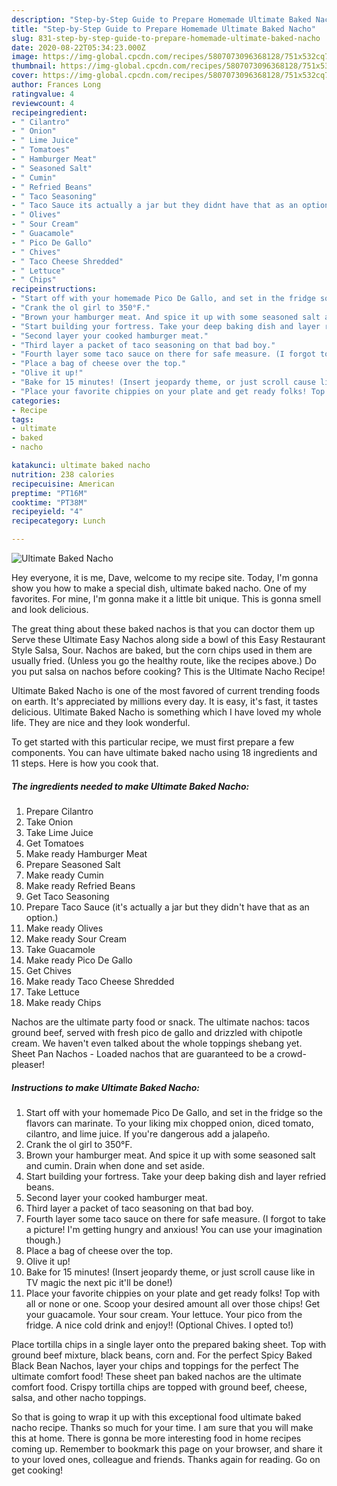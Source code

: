 ```yaml
---
description: "Step-by-Step Guide to Prepare Homemade Ultimate Baked Nacho"
title: "Step-by-Step Guide to Prepare Homemade Ultimate Baked Nacho"
slug: 831-step-by-step-guide-to-prepare-homemade-ultimate-baked-nacho
date: 2020-08-22T05:34:23.000Z
image: https://img-global.cpcdn.com/recipes/5807073096368128/751x532cq70/ultimate-baked-nacho-recipe-main-photo.jpg
thumbnail: https://img-global.cpcdn.com/recipes/5807073096368128/751x532cq70/ultimate-baked-nacho-recipe-main-photo.jpg
cover: https://img-global.cpcdn.com/recipes/5807073096368128/751x532cq70/ultimate-baked-nacho-recipe-main-photo.jpg
author: Frances Long
ratingvalue: 4
reviewcount: 4
recipeingredient:
- " Cilantro"
- " Onion"
- " Lime Juice"
- " Tomatoes"
- " Hamburger Meat"
- " Seasoned Salt"
- " Cumin"
- " Refried Beans"
- " Taco Seasoning"
- " Taco Sauce its actually a jar but they didnt have that as an option"
- " Olives"
- " Sour Cream"
- " Guacamole"
- " Pico De Gallo"
- " Chives"
- " Taco Cheese Shredded"
- " Lettuce"
- " Chips"
recipeinstructions:
- "Start off with your homemade Pico De Gallo, and set in the fridge so the flavors can marinate. To your liking mix chopped onion, diced tomato, cilantro, and lime juice. If you&#39;re dangerous add a jalapeño."
- "Crank the ol girl to 350°F."
- "Brown your hamburger meat. And spice it up with some seasoned salt and cumin. Drain when done and set aside."
- "Start building your fortress. Take your deep baking dish and layer refried beans."
- "Second layer your cooked hamburger meat."
- "Third layer a packet of taco seasoning on that bad boy."
- "Fourth layer some taco sauce on there for safe measure. (I forgot to take a picture! I&#39;m getting hungry and anxious! You can use your imagination though.)"
- "Place a bag of cheese over the top."
- "Olive it up!"
- "Bake for 15 minutes! (Insert jeopardy theme, or just scroll cause like in TV magic the next pic it&#39;ll be done!)"
- "Place your favorite chippies on your plate and get ready folks! Top with all or none or one. Scoop your desired amount all over those chips! Get your guacamole. Your sour cream. Your lettuce. Your pico from the fridge. A nice cold drink and enjoy!! (Optional Chives. I opted to!)"
categories:
- Recipe
tags:
- ultimate
- baked
- nacho

katakunci: ultimate baked nacho 
nutrition: 238 calories
recipecuisine: American
preptime: "PT16M"
cooktime: "PT38M"
recipeyield: "4"
recipecategory: Lunch

---
```



![Ultimate Baked Nacho](https://img-global.cpcdn.com/recipes/5807073096368128/751x532cq70/ultimate-baked-nacho-recipe-main-photo.jpg)

Hey everyone, it is me, Dave, welcome to my recipe site. Today, I'm gonna show you how to make a special dish, ultimate baked nacho. One of my favorites. For mine, I'm gonna make it a little bit unique. This is gonna smell and look delicious.

The great thing about these baked nachos is that you can doctor them up Serve these Ultimate Easy Nachos along side a bowl of this Easy Restaurant Style Salsa, Sour. Nachos are baked, but the corn chips used in them are usually fried. (Unless you go the healthy route, like the recipes above.) Do you put salsa on nachos before cooking? This is the Ultimate Nacho Recipe!

Ultimate Baked Nacho is one of the most favored of current trending foods on earth. It's appreciated by millions every day. It is easy, it's fast, it tastes delicious. Ultimate Baked Nacho is something which I have loved my whole life. They are nice and they look wonderful.


To get started with this particular recipe, we must first prepare a few components. You can have ultimate baked nacho using 18 ingredients and 11 steps. Here is how you cook that.

<!--inarticleads1-->

##### The ingredients needed to make Ultimate Baked Nacho:

1. Prepare  Cilantro
1. Take  Onion
1. Take  Lime Juice
1. Get  Tomatoes
1. Make ready  Hamburger Meat
1. Prepare  Seasoned Salt
1. Make ready  Cumin
1. Make ready  Refried Beans
1. Get  Taco Seasoning
1. Prepare  Taco Sauce (it&#39;s actually a jar but they didn&#39;t have that as an option.)
1. Make ready  Olives
1. Make ready  Sour Cream
1. Take  Guacamole
1. Make ready  Pico De Gallo
1. Get  Chives
1. Make ready  Taco Cheese Shredded
1. Take  Lettuce
1. Make ready  Chips


Nachos are the ultimate party food or snack. The ultimate nachos: tacos ground beef, served with fresh pico de gallo and drizzled with chipotle cream. We haven&#39;t even talked about the whole toppings shebang yet. Sheet Pan Nachos - Loaded nachos that are guaranteed to be a crowd-pleaser! 

<!--inarticleads2-->

##### Instructions to make Ultimate Baked Nacho:

1. Start off with your homemade Pico De Gallo, and set in the fridge so the flavors can marinate. To your liking mix chopped onion, diced tomato, cilantro, and lime juice. If you&#39;re dangerous add a jalapeño.
1. Crank the ol girl to 350°F.
1. Brown your hamburger meat. And spice it up with some seasoned salt and cumin. Drain when done and set aside.
1. Start building your fortress. Take your deep baking dish and layer refried beans.
1. Second layer your cooked hamburger meat.
1. Third layer a packet of taco seasoning on that bad boy.
1. Fourth layer some taco sauce on there for safe measure. (I forgot to take a picture! I&#39;m getting hungry and anxious! You can use your imagination though.)
1. Place a bag of cheese over the top.
1. Olive it up!
1. Bake for 15 minutes! (Insert jeopardy theme, or just scroll cause like in TV magic the next pic it&#39;ll be done!)
1. Place your favorite chippies on your plate and get ready folks! Top with all or none or one. Scoop your desired amount all over those chips! Get your guacamole. Your sour cream. Your lettuce. Your pico from the fridge. A nice cold drink and enjoy!! (Optional Chives. I opted to!)


Place tortilla chips in a single layer onto the prepared baking sheet. Top with ground beef mixture, black beans, corn and. For the perfect Spicy Baked Black Bean Nachos, layer your chips and toppings for the perfect The ultimate comfort food! These sheet pan baked nachos are the ultimate comfort food. Crispy tortilla chips are topped with ground beef, cheese, salsa, and other nacho toppings. 

So that is going to wrap it up with this exceptional food ultimate baked nacho recipe. Thanks so much for your time. I am sure that you will make this at home. There is gonna be more interesting food in home recipes coming up. Remember to bookmark this page on your browser, and share it to your loved ones, colleague and friends. Thanks again for reading. Go on get cooking!
